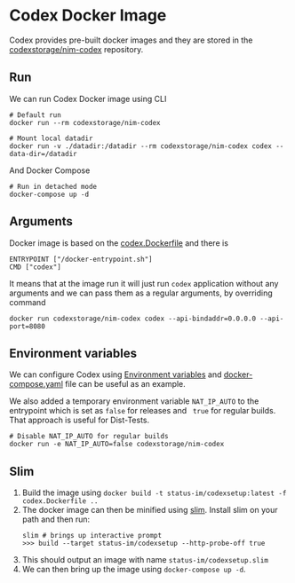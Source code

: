 # Codex Docker Image

 Codex provides pre-built docker images and they are stored in the [codexstorage/nim-codex](https://hub.docker.com/repository/docker/codexstorage/nim-codex) repository.


## Run

 We can run Codex Docker image using CLI
 ```shell
 # Default run
 docker run --rm codexstorage/nim-codex

 # Mount local datadir
 docker run -v ./datadir:/datadir --rm codexstorage/nim-codex codex --data-dir=/datadir
 ```

 And Docker Compose
 ```shell
 # Run in detached mode
 docker-compose up -d
 ```


## Arguments

 Docker image is based on the [codex.Dockerfile](codex.Dockerfile) and there is
  ```
  ENTRYPOINT ["/docker-entrypoint.sh"]
  CMD ["codex"]
  ```

 It means that at the image run it will just run `codex` application without any arguments and we can pass them as a regular arguments, by overriding command
 ```shell
 docker run codexstorage/nim-codex codex --api-bindaddr=0.0.0.0 --api-port=8080
 ```


## Environment variables

 We can configure Codex using [Environment variables](../README#environment-variables) and [docker-compose.yaml](docker-compose.yaml) file can be useful as an example.

 We also added a temporary environment variable `NAT_IP_AUTO` to the entrypoint which is set as `false` for releases and ` true` for regular builds. That approach is useful for Dist-Tests.
 ```shell
 # Disable NAT_IP_AUTO for regular builds
 docker run -e NAT_IP_AUTO=false codexstorage/nim-codex
 ```


## Slim
 1. Build the image using `docker build -t status-im/codexsetup:latest -f codex.Dockerfile ..`
 2. The docker image can then be minified using [slim](https://github.com/slimtoolkit/slim). Install slim on your path and then run:
    ```shell
    slim # brings up interactive prompt
    >>> build --target status-im/codexsetup --http-probe-off true
    ```
 3. This should output an image with name `status-im/codexsetup.slim`
 4. We can then bring up the image using `docker-compose up -d`.
